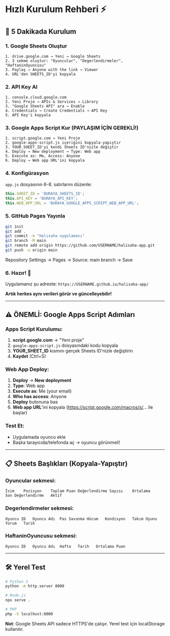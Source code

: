 # Hızlı Kurulum Rehberi ⚡

## 🚀 5 Dakikada Kurulum

### 1. Google Sheets Oluştur
```
1. drive.google.com → Yeni → Google Sheets
2. 3 sekme oluştur: "Oyuncular", "Degerlendirmeler", "HaftaninOyuncusu"
3. Paylaş → Anyone with the link → Viewer
4. URL'den SHEETS_ID'yi kopyala
```

### 2. API Key Al
```
1. console.cloud.google.com
2. Yeni Proje → APIs & Services → Library
3. "Google Sheets API" ara → Enable
4. Credentials → Create Credentials → API Key
5. API Key'i kopyala
```

### 3. Google Apps Script Kur (PAYLAŞIM İÇİN GEREKLİ!)
```
1. script.google.com → Yeni Proje
2. google-apps-script.js içeriğini kopyala-yapıştır
3. YOUR_SHEET_ID'yi kendi Sheets ID'nizle değiştir
4. Deploy → New deployment → Type: Web app
5. Execute as: Me, Access: Anyone
6. Deploy → Web app URL'ini kopyala
```

### 4. Konfigürasyon
`app.js` dosyasının 6-8. satırlarını düzenle:
```javascript
this.SHEET_ID = 'BURAYA_SHEETS_ID';
this.API_KEY = 'BURAYA_API_KEY';
this.WEB_APP_URL = 'BURAYA_GOOGLE_APPS_SCRIPT_WEB_APP_URL';
```

### 5. GitHub Pages Yayınla
```bash
git init
git add .
git commit -m "Halısaha uygulaması"
git branch -M main
git remote add origin https://github.com/USERNAME/halisaha-app.git
git push -u origin main
```

Repository Settings → Pages → Source: main branch → Save

### 6. Hazır! 🎉
Uygulamanız şu adreste: `https://USERNAME.github.io/halisaha-app/`

**Artık herkes aynı verileri görür ve güncelleyebilir!**

---

## ⚠️ ÖNEMLİ: Google Apps Script Adımları

### Apps Script Kurulumu:
1. **script.google.com** → "Yeni proje"
2. `google-apps-script.js` dosyasındaki kodu kopyala
3. **YOUR_SHEET_ID** kısmını gerçek Sheets ID'nizle değiştirin
4. **Kaydet** (Ctrl+S)

### Web App Deploy:
1. **Deploy** → **New deployment**
2. **Type**: Web app
3. **Execute as**: Me (your email)
4. **Who has access**: Anyone
5. **Deploy** butonuna bas
6. **Web app URL**'ini kopyala (https://script.google.com/macros/s/... ile başlar)

### Test Et:
- Uygulamada oyuncu ekle
- Başka tarayıcıda/telefonda aç → oyuncu görünmeli!

---

## 📋 Sheets Başlıkları (Kopyala-Yapıştır)

### Oyuncular sekmesi:
```
İsim	Pozisyon	Toplam Puan	Değerlendirme Sayısı	Ortalama	Son Değerlendirme	Aktif
```

### Degerlendirmeler sekmesi:
```
Oyuncu ID	Oyuncu Adı	Pas	Savunma	Hücum	Kondisyon	Takım Oyunu	Yorum	Tarih
```

### HaftaninOyuncusu sekmesi:
```
Oyuncu ID	Oyuncu Adı	Hafta	Tarih	Ortalama Puan
```

---

## 🛠️ Yerel Test
```bash
# Python 3
python -m http.server 8000

# Node.js
npx serve .

# PHP
php -S localhost:8000
```

**Not**: Google Sheets API sadece HTTPS'de çalışır. Yerel test için localStorage kullanılır. 
